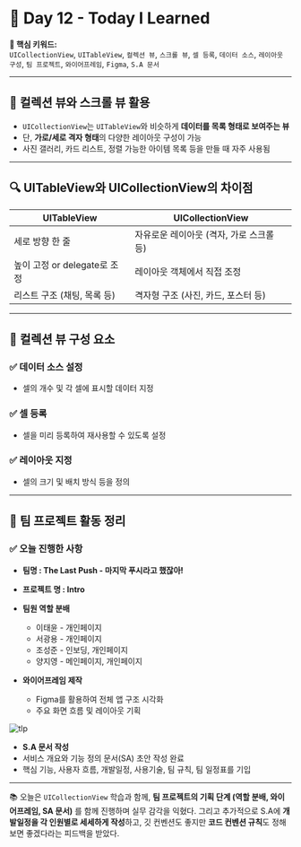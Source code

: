 # 📘 Day 12 - Today I Learned

**🔑 핵심 키워드:**  
`UICollectionView`, `UITableView`, `컬렉션 뷰`, `스크롤 뷰`, `셀 등록`, `데이터 소스`, `레이아웃 구성`, `팀 프로젝트`, `와이어프레임`, `Figma`, `S.A 문서`

---

## 🧩 컬렉션 뷰와 스크롤 뷰 활용

- `UICollectionView`는 `UITableView`와 비슷하게 **데이터를 목록 형태로 보여주는 뷰**
- 단, **가로/세로 격자 형태**의 다양한 레이아웃 구성이 가능
- 사진 갤러리, 카드 리스트, 정렬 가능한 아이템 목록 등을 만들 때 자주 사용됨

---

## 🔍 UITableView와 UICollectionView의 차이점

| UITableView | UICollectionView |
|-------------|------------------|
| 세로 방향 한 줄 | 자유로운 레이아웃 (격자, 가로 스크롤 등) |
| 높이 고정 or delegate로 조정 | 레이아웃 객체에서 직접 조정 |
| 리스트 구조 (채팅, 목록 등) | 격자형 구조 (사진, 카드, 포스터 등) |

---

## 🧱 컬렉션 뷰 구성 요소

### ✅ 데이터 소스 설정
- 셀의 개수 및 각 셀에 표시할 데이터 지정

### ✅ 셀 등록
- 셀을 미리 등록하여 재사용할 수 있도록 설정

### ✅ 레이아웃 지정
- 셀의 크기 및 배치 방식 등을 정의

---

## 👥 팀 프로젝트 활동 정리

### ✅ 오늘 진행한 사항
- **팀명 : The Last Push - 마지막 푸시라고 했잖아!**
- **프로젝트 명 : Intro**
- **팀원 역할 분배**
  - 이태윤 - 개인페이지
  - 서광용 - 개인페이지
  - 조성준 - 인보딩, 개인페이지
  - 양지영 - 메인페이지, 개인페이지

- **와이어프레임 제작**
  - Figma를 활용하여 전체 앱 구조 시각화
  - 주요 화면 흐름 및 레이아웃 기획

![tlp](https://github.com/user-attachments/assets/f5e4df11-faa2-412c-ab33-8662e72b6b06)  


- **S.A 문서 작성**
- 서비스 개요와 기능 정의 문서(SA) 초안 작성 완료
- 핵심 기능, 사용자 흐름, 개발일정, 사용기술, 팀 규칙, 팀 일정표를 기입

---

📚 오늘은 `UICollectionView` 학습과 함께, **팀 프로젝트의 기획 단계 (역할 분배, 와이어프레임, SA 문서)** 를 함께 진행하며 실무 감각을 익혔다.
그리고 추가적으로 S.A에 **개발일정을 각 인원별로 세세하게 작성**하고, 깃 컨벤션도 좋지만 **코드 컨벤션 규칙**도 정해보면 좋겠다라는 피드백을 받았다.
